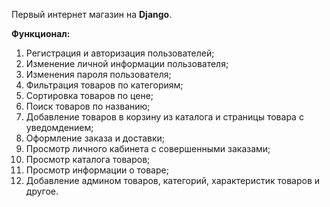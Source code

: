 Первый интернет магазин на <b>Django</b>.

<b>Функционал:</b>
  1. Регистрация и авторизация пользователей;
  2. Изменение личной информации пользователя;
  3. Изменения пароля пользователя;
  4. Фильтрация товаров по категориям;
  5. Сортировка товаров по цене;
  6. Поиск товаров по названию;
  7. Добавление товаров в корзину из каталога и страницы товара с уведомдением;
  8. Оформление заказа и доставки;
  9. Просмотр личного кабинета с совершенными заказами;
  10. Просмотр каталога товаров;
  11. Просмотр информации о товаре;
  12. Добавление админом товаров, категорий, характеристик товаров и другое.
